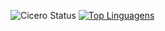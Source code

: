 ![Cicero Status](https://github-readme-stats.vercel.app/api?username=cicero95&show_icons=true)
[![Top Linguagens](https://github-readme-stats.vercel.app/api/top-langs/?username=cicero95&layout=compact)](https://github.com/anuraghazra/github-readme-stats)
